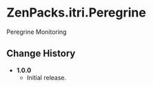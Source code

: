 # ZenPacks.itri.Peregrine
Peregrine Monitoring

## Change History
   - **1.0.0**
      - Initial release.
